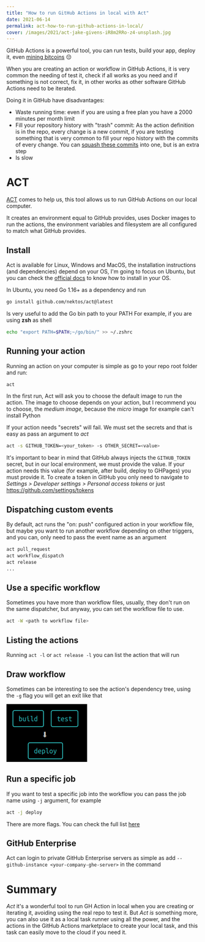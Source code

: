```yaml
---
title: "How to run GitHub Actions in local with Act"
date: 2021-06-14
permalink: act-how-to-run-github-actions-in-local/
cover: /images/2021/act-jake-givens-iR8m2RRo-z4-unsplash.jpg
---
```

GitHub Actions is a powerful tool, you can run tests, build your app, deploy it, even [mining bitcoins](https://github.blog/2021-04-22-github-actions-update-helping-maintainers-combat-bad-actors/) :pensive:

When you are creating an action or workflow in GitHub Actions, it is very common the needing of test it, check if all works as you need and if something is not correct, fix it, in other works as other software GitHub Actions need to be iterated.

Doing it in GitHub have disadvantages:

* Waste running time: even if you are using a free plan you have a 2000 minutes per month limit
* Fill your repository history with "trash" commit: As the action definition is in the repo, every change is a new commit, if you are testing something that is very common to fill your repo history with the commits of every change. You can [squash these commits](https://www.internalpointers.com/post/squash-commits-into-one-git) into one, but is an extra step
* Is slow

# ACT
[ACT](https://github.com/nektos/act) comes to help us, this tool allows us to run GitHub Actions on our local computer.

It creates an environment equal to GitHub provides, uses Docker images to run the actions, the environment variables and filesystem are all configured to match what GitHub provides.

## Install
Act is available for Linux, Windows and MacOS, the installation instructions (and dependencies) depend on your OS, I'm going to focus on Ubuntu, but you can check the [official docs](https://github.com/nektos/act#installation) to know how to install in your OS.

In Ubuntu, you need Go 1.16+ as a dependency and run
```bash
go install github.com/nektos/act@latest
```
Is very useful to add the Go bin path to your PATH 
For example, if you are using **zsh** as shell
```bash
echo "export PATH=$PATH;~/go/bin/" >> ~/.zshrc
```

## Running your action
Running an action on your computer is simple as go to your repo root folder and run:

```bash
act
```

In the first run, Act will ask you to choose the default image to run the action. The image to choose depends on your action, but I recommend you to choose, the *medium image*, because the *micro* image for example can't install Python

If your action needs "secrets" will fail. We must set the secrets and that is easy as pass an argument to *act*


```bash
act -s GITHUB_TOKEN=<your_token> -s OTHER_SECRET=<value>
```

It's important to bear in mind that GitHub always injects the `GITHUB_TOKEN` secret, but in our local environment, we must provide the value. 
If your action needs this value (for example, after build, deploy to GHPages) you must provide it.
To create a token in GitHub you only need to navigate to *Settings > Developer settings > Personal access tokens* or just https://github.com/settings/tokens

## Dispatching custom events
By default, act runs the "on: push" configured action in your workflow file, but maybe you want to run another workflow depending on other triggers, and you can, only need to pass the event name as an argument

```bash
act pull_request
act workflow_dispatch
act release
...
```

## Use a specific workflow
Sometimes you have more than workflow files, usually, they don't run on the same dispatcher, but anyway, you can set the workflow file to use.

```bash
act -W <path to workflow file>
```

## Listing the actions
Running `act -l` or `act release -l` you can list the action that will run 


## Draw workflow
Sometimes can be interesting to see the action's dependency tree, using the `-g` flag you will get an exit like that

![Graph](/images/2021/act_01.png)

## Run a specific job
If you want to test a specific job into the workflow you can pass the job name using `-j` argument, for example

```bash
act -j deploy 
```

There are more flags. You can check the full list [here](https://github.com/nektos/act#flags)

## GitHub Enterprise
Act can login to private GitHub Enterprise servers as simple as add `--github-instance <your-company-ghe-server>` in the command


# Summary
*Act* it's a wonderful tool to run GH Action in local when you are creating or iterating it, avoiding using the real repo to test it.
But *Act is* something more, you can also use it as a local task runner using all the power, and the actions in the GitHub Actions marketplace to create your local task, and this task can easily move to the cloud if you need it.
